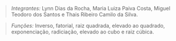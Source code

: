 > *Integrantes:* Lynn Dias da Rocha,
Maria Luiza Paiva Costa,
Miguel Teodoro dos Santos
e Thais Ribeiro Camilo da Silva.

> *Funções:* Inverso, fatorial, raiz quadrada, elevado ao quadrado, exponenciação, radiciação, elevado ao cubo e raiz cúbica.
